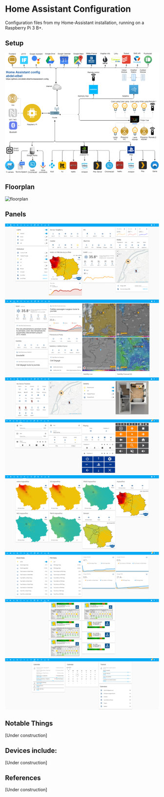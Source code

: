 # Home Assistant Configuration

Configuration files from my Home-Assistant installation, running on a Raspberry Pi 3 B+.

## Setup
![Diagram](https://github.com/abdel-elbel/homeassistant-config/raw/master/www/images/diagram.png)

## Floorplan
![floorplan](https://github.com/abdel-elbel/homeassistant-config/raw/master/www/images/floorplan.gif)

## Panels
![Panel1](https://github.com/abdel-elbel/homeassistant-config/raw/master/www/images/captures/1.PNG)
![Panel2](https://github.com/abdel-elbel/homeassistant-config/raw/master/www/images/captures/2.PNG)
![Panel3](https://github.com/abdel-elbel/homeassistant-config/raw/master/www/images/captures/3.PNG)
![Panel4](https://github.com/abdel-elbel/homeassistant-config/raw/master/www/images/captures/4.PNG)
![Panel5](https://github.com/abdel-elbel/homeassistant-config/raw/master/www/images/captures/5.PNG)
![Panel6](https://github.com/abdel-elbel/homeassistant-config/raw/master/www/images/captures/6.PNG)
![Panel7](https://github.com/abdel-elbel/homeassistant-config/raw/master/www/images/captures/7.PNG)
![Panel9](https://github.com/abdel-elbel/homeassistant-config/raw/master/www/images/captures/9.PNG)

## Notable Things
[Under construction]

## Devices include:
[Under construction]

## References
[Under construction]
